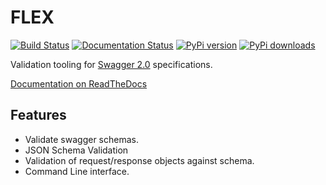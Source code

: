 # FLEX

[![Build Status](https://travis-ci.org/pipermerriam/flex.png)](https://travis-ci.org/pipermerriam/flex)
[![Documentation Status](https://readthedocs.org/projects/flex-swagger/badge/?version=latest)](https://readthedocs.org/projects/flex-swagger/?badge=latest)
[![PyPi version](https://pypip.in/v/flex/badge.png)](https://pypi.python.org/pypi/flex)
[![PyPi downloads](https://pypip.in/d/flex/badge.png)](https://pypi.python.org/pypi/flex)
   

Validation tooling for [Swagger 2.0](https://github.com/wordnik/swagger-spec/blob/master/versions/2.0.md) specifications.


[Documentation on ReadTheDocs](http://flex-swagger.readthedocs.org/en/latest/)


## Features

* Validate swagger schemas.
* JSON Schema Validation
* Validation of request/response objects against schema.
* Command Line interface.

